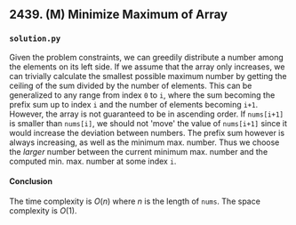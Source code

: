 ## 2439. (M) Minimize Maximum of Array

### `solution.py`
Given the problem constraints, we can greedily distribute a number among the elements on its left side. If we assume that the array only increases, we can trivially calculate the smallest possible maximum number by getting the ceiling of the sum divided by the number of elements. This can be generalized to any range from index `0` to `i`, where the sum becoming the prefix sum up to index `i` and the number of elements becoming `i+1`. However, the array is not guaranteed to be in ascending order. If `nums[i+1]` is smaller than `nums[i]`, we should not 'move' the value of `nums[i+1]` since it would increase the deviation between numbers. The prefix sum however is always increasing, as well as the minimum max. number. Thus we choose the *larger* number between the current minimum max. number and the computed min. max. number at some index `i`.  

#### Conclusion
The time complexity is $O(n)$ where $n$ is the length of `nums`. The space complexity is $O(1)$.  
  

